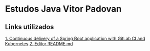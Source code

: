 # Estudos Java Vitor Padovan
## Links utilizados
[1. Continuous delivery of a Spring Boot application with GitLab CI and Kubernetes](https://about.gitlab.com/blog/2016/12/14/continuous-delivery-of-a-spring-boot-application-with-gitlab-ci-and-kubernetes/)
[2. Editor README.md](https://dillinger.io/)
